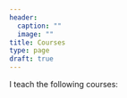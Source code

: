 ```yaml
---
header:
  caption: ""
  image: ""
title: Courses
type: page
draft: true
---
```


I teach the following courses:
